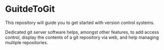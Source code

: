 # GuitdeToGit
This repository will guide you to get started with version control systems.

Dedicated git server software helps, amongst other features, to add access control, display the contents of a git repository via web, and help managing multiple repositories.
